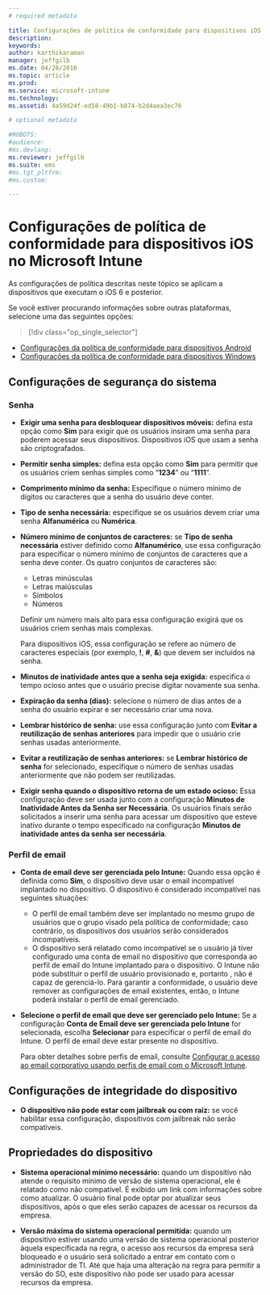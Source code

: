 ```yaml
---
# required metadata

title: Configurações de política de conformidade para dispositivos iOS | Microsoft Intune
description:
keywords:
author: karthikaraman
manager: jeffgilb
ms.date: 04/28/2016
ms.topic: article
ms.prod:
ms.service: microsoft-intune
ms.technology:
ms.assetid: 4a59d24f-ed58-49b1-b874-b2d4aea3ec76

# optional metadata

#ROBOTS:
#audience:
#ms.devlang:
ms.reviewer: jeffgilb
ms.suite: ems
#ms.tgt_pltfrm:
#ms.custom:

---
```



# Configurações de política de conformidade para dispositivos iOS no Microsoft Intune

As configurações de política descritas neste tópico se aplicam a dispositivos que executam o iOS 6 e posterior.

Se você estiver procurando informações sobre outras plataformas, selecione uma das seguintes opções:
> [!div class="op_single_selector"]
- [Configurações da política de conformidade para dispositivos Android](android-compliance-policy-settings-in-microsoft-intune.md)
- [Configurações da política de conformidade para dispositivos Windows](windows-compliance-policy-settings-in-microsoft-intune.md)

## Configurações de segurança do sistema
### Senha
- **Exigir uma senha para desbloquear dispositivos móveis:** defina esta opção como **Sim** para exigir que os usuários insiram uma senha para
  poderem acessar seus dispositivos. Dispositivos iOS que usam a senha são criptografados.

- **Permitir senha simples:** defina esta opção
   como **Sim** para permitir que os usuários criem senhas simples
   como “**1234**” ou “**1111**”.

-  **Comprimento mínimo da senha:**
  Especifique o número mínimo de dígitos ou caracteres que
  a senha do usuário deve conter.
- **Tipo de senha necessária:** especifique se os usuários devem criar
uma senha **Alfanumérica** ou **Numérica**.

- **Número mínimo de conjuntos de caracteres:** se **Tipo de senha necessária** estiver definido como
**Alfanumérico**, use essa configuração para especificar o número mínimo de
conjuntos de caracteres que a senha deve conter. Os quatro conjuntos de caracteres são:
  -   Letras minúsculas
  -   Letras maiúsculas
  -   Símbolos
  -   Números

  Definir um número mais alto para essa configuração exigirá que os usuários criem senhas mais complexas.

  Para dispositivos iOS, essa configuração se refere ao número de caracteres especiais (por exemplo, **!**, **#**, **&amp;**) que devem ser incluídos na senha.
- **Minutos de inatividade antes que a senha seja exigida:** especifica o tempo ocioso antes que o usuário precise digitar novamente sua senha.

- **Expiração da senha (dias):** selecione o número de dias antes de a senha do usuário expirar
e ser necessário criar uma nova.

- **Lembrar histórico de senha:** use essa configuração junto com **Evitar a reutilização de senhas anteriores** para impedir que o usuário
crie senhas usadas anteriormente.

- **Evitar a reutilização de senhas anteriores:** se **Lembrar histórico de senha** for selecionado, especifique o
número de senhas usadas anteriormente que não podem ser reutilizadas.

- **Exigir senha quando o dispositivo retorna de um estado ocioso:**
Essa configuração deve ser usada junto com a configuração **Minutos de Inatividade Antes da Senha ser Necessária**. Os usuários finais serão solicitados a inserir uma senha para acessar um dispositivo que esteve inativo durante o tempo especificado na configuração
**Minutos de inatividade antes da senha ser necessária**.

### Perfil de email
- **Conta de email deve ser gerenciada pelo Intune:** Quando essa opção é definida como **Sim**, o dispositivo deve usar o email incompatível implantado no dispositivo. O dispositivo é considerado incompatível nas seguintes situações:
  - O perfil de email também deve ser implantado no mesmo grupo de usuários que o grupo visado pela política de conformidade; caso contrário, os dispositivos dos usuários serão considerados incompatíveis.
  - O dispositivo será relatado como incompatível se o usuário já tiver configurado uma conta de email no dispositivo que corresponda ao perfil de email do Intune implantado para o dispositivo. O Intune não pode substituir o perfil de usuário provisionado e, portanto
  , não é capaz de gerenciá-lo. Para garantir a conformidade, o usuário deve remover as
  configurações de email existentes, então, o Intune poderá instalar o
  perfil de email gerenciado.


- **Selecione o perfil de email que deve ser gerenciado pelo Intune:**
     Se a configuração **Conta de Email deve ser gerenciada pelo Intune** for selecionada,
     escolha **Selecionar** para especificar o perfil de email do Intune. O perfil de email deve estar presente no dispositivo.

     Para obter detalhes sobre perfis de email, consulte [Configurar o acesso ao
     email corporativo usando perfis de email com o Microsoft Intune](configure-access-to-corporate-email-using-email-profiles-with-microsoft-intune.md).

## Configurações de integridade do dispositivo

- **O dispositivo não pode estar com jailbreak ou com raiz:** se você habilitar essa configuração,
dispositivos com jailbreak não serão compatíveis.

##  Propriedades do dispositivo
- **Sistema operacional mínimo necessário:** quando um dispositivo não atende o requisito mínimo de versão de sistema operacional,
ele é relatado como não compatível.
É exibido um link com informações sobre como atualizar. O usuário final pode optar por atualizar seus dispositivos, após o que eles serão capazes de acessar os recursos da empresa.

- **Versão máxima do sistema operacional permitida:** quando um dispositivo estiver usando uma
versão de sistema operacional posterior àquela especificada na regra, o acesso aos recursos da empresa será bloqueado e o usuário será solicitado a entrar em contato com o administrador de TI. Até que haja uma alteração na regra para permitir a versão do SO, este dispositivo não pode ser usado para acessar recursos da empresa.


<!--HONumber=May16_HO1-->


